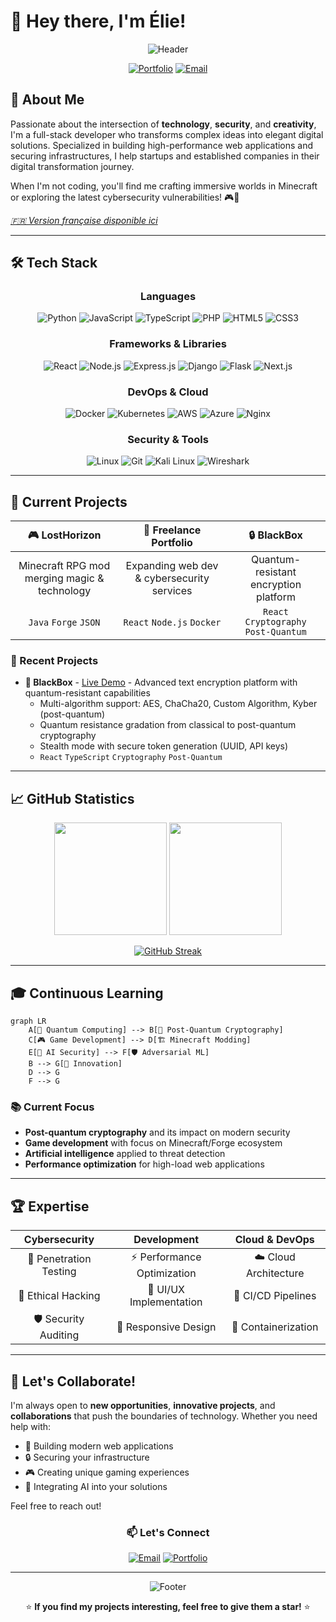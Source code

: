 <!-- meta -->
<meta name="keywords" content="développeur fullstack, cybersécurité, react, python, portfolio, ethical hacking, dev, web dev">
<meta name="author" content="Élie du Cailar">

# 👋 Hey there, I'm Élie!

<div align="center">

![Header](https://capsule-render.vercel.app/api?type=waving&color=gradient&customColorList=6&height=300&section=header&text=Full-Stack%20Developer&fontSize=50&fontColor=fff&animation=twinkling&fontAlignY=35&desc=Cybersecurity%20•%20Innovation%20•%20Gaming&descAlignY=55&descSize=20)

[![Portfolio](https://img.shields.io/badge/Portfolio-FF5722?style=for-the-badge&logo=todoist&logoColor=white)](https://elie-dev.vercel.app/)
[![Email](https://img.shields.io/badge/Email-D14836?style=for-the-badge&logo=gmail&logoColor=white)](mailto:elieducailar@gmail.com)

</div>

## 🚀 About Me

Passionate about the intersection of **technology**, **security**, and **creativity**, I'm a full-stack developer who transforms complex ideas into elegant digital solutions. Specialized in building high-performance web applications and securing infrastructures, I help startups and established companies in their digital transformation journey.

When I'm not coding, you'll find me crafting immersive worlds in Minecraft or exploring the latest cybersecurity vulnerabilities! 🎮🔐

*[🇫🇷 Version française disponible ici](./README.md)*

---

## 🛠️ Tech Stack

<div align="center">

### Languages
![Python](https://img.shields.io/badge/Python-3776AB?style=for-the-badge&logo=python&logoColor=white)
![JavaScript](https://img.shields.io/badge/JavaScript-F7DF1E?style=for-the-badge&logo=javascript&logoColor=black)
![TypeScript](https://img.shields.io/badge/TypeScript-007ACC?style=for-the-badge&logo=typescript&logoColor=white)
![PHP](https://img.shields.io/badge/PHP-777BB4?style=for-the-badge&logo=php&logoColor=white)
![HTML5](https://img.shields.io/badge/HTML5-E34F26?style=for-the-badge&logo=html5&logoColor=white)
![CSS3](https://img.shields.io/badge/CSS3-1572B6?style=for-the-badge&logo=css3&logoColor=white)

### Frameworks & Libraries
![React](https://img.shields.io/badge/React-20232A?style=for-the-badge&logo=react&logoColor=61DAFB)
![Node.js](https://img.shields.io/badge/Node.js-43853D?style=for-the-badge&logo=node.js&logoColor=white)
![Express.js](https://img.shields.io/badge/Express.js-404D59?style=for-the-badge)
![Django](https://img.shields.io/badge/Django-092E20?style=for-the-badge&logo=django&logoColor=white)
![Flask](https://img.shields.io/badge/Flask-000000?style=for-the-badge&logo=flask&logoColor=white)
![Next.js](https://img.shields.io/badge/Next.js-000000?style=for-the-badge&logo=next.js&logoColor=white)

### DevOps & Cloud
![Docker](https://img.shields.io/badge/Docker-2496ED?style=for-the-badge&logo=docker&logoColor=white)
![Kubernetes](https://img.shields.io/badge/Kubernetes-326CE5?style=for-the-badge&logo=kubernetes&logoColor=white)
![AWS](https://img.shields.io/badge/AWS-232F3E?style=for-the-badge&logo=amazon-aws&logoColor=white)
![Azure](https://img.shields.io/badge/Azure-0078D4?style=for-the-badge&logo=microsoft-azure&logoColor=white)
![Nginx](https://img.shields.io/badge/Nginx-009639?style=for-the-badge&logo=nginx&logoColor=white)

### Security & Tools
![Linux](https://img.shields.io/badge/Linux-FCC624?style=for-the-badge&logo=linux&logoColor=black)
![Git](https://img.shields.io/badge/Git-F05032?style=for-the-badge&logo=git&logoColor=white)
![Kali Linux](https://img.shields.io/badge/Kali%20Linux-557C94?style=for-the-badge&logo=kali-linux&logoColor=white)
![Wireshark](https://img.shields.io/badge/Wireshark-1679A7?style=for-the-badge&logo=wireshark&logoColor=white)

</div>

---

## 🎯 Current Projects

<div align="center">

| 🎮 **LostHorizon** | 💼 **Freelance Portfolio** | 🔒 **BlackBox** |
|:---:|:---:|:---:|
| Minecraft RPG mod merging magic & technology | Expanding web dev & cybersecurity services | Quantum-resistant encryption platform |
| `Java` `Forge` `JSON` | `React` `Node.js` `Docker` | `React` `Cryptography` `Post-Quantum` |

</div>

### 🌟 Recent Projects

-   **🎯 BlackBox** - [Live Demo](https://blackbox-demo.vercel.app/) - Advanced text encryption platform with quantum-resistant capabilities
    -   Multi-algorithm support: AES, ChaCha20, Custom Algorithm, Kyber (post-quantum)
    -   Quantum resistance gradation from classical to post-quantum cryptography
    -   Stealth mode with secure token generation (UUID, API keys)
    -   `React` `TypeScript` `Cryptography` `Post-Quantum`

---

## 📈 GitHub Statistics

<div align="center">

<!--STATS-TIMESTAMP:1748784527-->

<img height="180em" src="https://github-readme-stats.vercel.app/api?username=elieduclr&theme=tokyonight&show_icons=true&hide_border=true&count_private=true&v=<!--STATS-TIMESTAMP:1748784527-->" />
<img height="180em" src="https://github-readme-stats.vercel.app/api/top-langs/?username=elieduclr&theme=tokyonight&layout=compact&hide_border=true&v=<!--STATS-TIMESTAMP:1748784527-->" />

[![GitHub Streak](https://streak-stats.demolab.com/?user=elieduclr&theme=tokyonight&hide_border=true&v=<!--STATS-TIMESTAMP:1748784527-->)](https://git.io/streak-stats)

</div>

---

## 🎓 Continuous Learning

```mermaid
graph LR
    A[🔬 Quantum Computing] --> B[🔐 Post-Quantum Cryptography]
    C[🎮 Game Development] --> D[🏗️ Minecraft Modding]
    E[🤖 AI Security] --> F[🛡️ Adversarial ML]
    B --> G[🚀 Innovation]
    D --> G
    F --> G
```

### 📚 Current Focus
- **Post-quantum cryptography** and its impact on modern security
- **Game development** with focus on Minecraft/Forge ecosystem
- **Artificial intelligence** applied to threat detection
- **Performance optimization** for high-load web applications

---

## 🏆 Expertise

<div align="center">

| Cybersecurity | Development | Cloud & DevOps |
|:---:|:---:|:---:|
| 🎯 Penetration Testing | ⚡ Performance Optimization | ☁️ Cloud Architecture |
| 🔐 Ethical Hacking | 🎨 UI/UX Implementation | 🔄 CI/CD Pipelines |
| 🛡️ Security Auditing | 📱 Responsive Design | 🐳 Containerization |

</div>

---

## 💬 Let's Collaborate!

I'm always open to **new opportunities**, **innovative projects**, and **collaborations** that push the boundaries of technology. Whether you need help with:

- 🚀 Building modern web applications
- 🔒 Securing your infrastructure
- 🎮 Creating unique gaming experiences
- 🤖 Integrating AI into your solutions

Feel free to reach out!

<div align="center">

### 📫 Let's Connect

[![Email](https://img.shields.io/badge/📧%20Email-elieducailar@gmail.com-red?style=for-the-badge)](mailto:elieducailar@gmail.com)
[![Portfolio](https://img.shields.io/badge/🌐%20Portfolio-elie--dev.vercel.app-blue?style=for-the-badge)](https://elie-dev.vercel.app/)

---

![Footer](https://capsule-render.vercel.app/api?type=waving&color=gradient&customColorList=6&height=100&section=footer)

⭐ **If you find my projects interesting, feel free to give them a star!** ⭐

</div>
